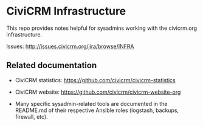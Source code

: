CiviCRM Infrastructure
======================

This repo provides notes helpful for sysadmins working with the civicrm.org
infrastructure.

Issues: http://issues.civicrm.org/jira/browse/INFRA

Related documentation
---------------------

* CiviCRM statistics: https://github.com/civicrm/civicrm-statistics

* CiviCRM website: https://github.com/civicrm/civicrm-website-org

* Many specific sysadmin-related tools are documented in the README.md of their respective Ansible roles (logstash, backups, firewall, etc).
